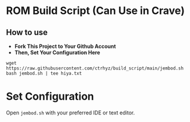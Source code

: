 # ROM Build Script (Can Use in Crave)
## How to use
+ **Fork This Project to Your Github Account**
+ **Then, Set Your Configuration Here**
```
wget https://raw.githubusercontent.com/ctrhyz/build_script/main/jembod.sh
bash jembod.sh | tee hiya.txt
```

# Set Configuration
Open `jembod.sh` with your preferred IDE or text editor.
